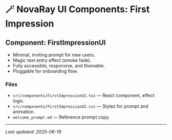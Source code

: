 # 🪄 NovaRay UI Components: First Impression

## Component: FirstImpressionUI

- Minimal, inviting prompt for new users.
- Magic text entry effect (smoke fade).
- Fully accessible, responsive, and themable.
- Pluggable for onboarding flow.

### Files
- `src/components/FirstImpressionUI.tsx` — React component, effect logic.
- `src/components/FirstImpressionUI.css` — Styles for prompt and animation.
- `welcome_prompt.md` — Reference prompt copy.

---

_Last updated: 2025-06-19_